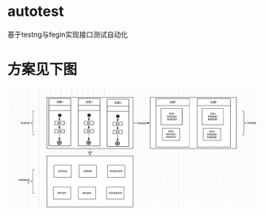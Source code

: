 # autotest
基于testng与fegin实现接口测试自动化
# 方案见下图
![设计方案如下图](https://github.com/wq8987/autotest/blob/master/summary.jpg)
